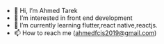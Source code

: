 - 👋 Hi, I’m Ahmed Tarek
- 👀 I’m interested in front end development
- 🌱 I’m currently learning flutter,react native,reactjs.
- 📫 How to reach me (ahmedfcis2019@gmail.com)

<!---
AhmedTarek226/AhmedTarek226 is a ✨ special ✨ repository because its `README.md` (this file) appears on your GitHub profile.
You can click the Preview link to take a look at your changes.
--->
